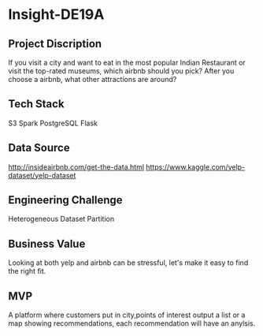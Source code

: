 # Insight-DE19A

## Project Discription
If you visit a city and want to eat in the most popular Indian Restaurant or visit the top-rated museums, which airbnb should you pick?
After you choose a airbnb, what other attractions are around?

## Tech Stack
S3 Spark PostgreSQL Flask

## Data Source
http://insideairbnb.com/get-the-data.html
https://www.kaggle.com/yelp-dataset/yelp-dataset

## Engineering Challenge
Heterogeneous Dataset
Partition

## Business Value
Looking at both yelp and airbnb can be stressful, let's make it easy to find the right fit.

## MVP
A platform where customers put in city,points of  interest output a list or a map showing recommendations, each recommendation will have an anylsis.


